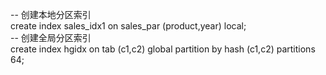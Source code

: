 -- 创建本地分区索引  
create index sales_idx1 on sales_par (product,year) local;   
-- 创建全局分区索引  
create index hgidx on tab (c1,c2)
global partition by hash (c1,c2) partitions 64;